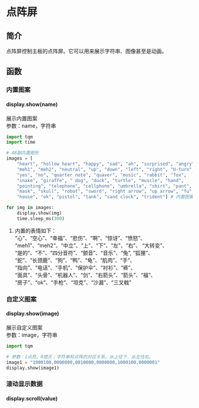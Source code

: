 # 点阵屏
## 简介
点阵屏控制主板的点阵屏。它可以用来展示字符串、图像甚至是动画。

## 函数
### 内置图案
#### display.show(name)
展示内置图案</br>
参数：name，字符串</br>
``` py title="showBuiltinImg.py"
import tqm
import time

# 48副内置图形
images = [
    "heart", "hollow heart", "happy", "sad", "ah", "surprised", "angry",
    "meh1", "meh2", "neutral", "up", "down", "left", "right", "U-turn", 
    "yes", "no", "quarter note", "quaver", "music", "rabbit", "fox", 
    "snake", "giraffe", " dog", "duck", "turtle", "muscle", "hand", 
    "pointing", "telephone", "cellphone", "umbrella", "shirt", "pant", 
    "mask", "skull", "robot", "sword", "right arrow", "up arrow", "fu", 
    "house", "ok", "pistol", "tank", "sand clock", "trident"] # 内置图案点开查看 (1)

for img in images:
    display.show(img)
    time.sleep_ms(300)

```

1.  内置的表情如下：</br>
    “心”、“空心”、“幸福”、“悲伤”、“啊”、“惊讶”、“愤怒”、</br>
    “meh1”、“meh2”、“中立”、“上”、“下”、“左”、“右”、 “大转变”、</br>
    “是的”、“不”、“四分音符”、“颤音”、“音乐”、“兔”, “狐狸”、</br>
    “蛇”、“长颈鹿”、“狗”、“鸭”、“龟”、“肌肉”、“手”、</br>
    “指向”、“电话”、“手机”、“保护伞”、“衬衫”、“裤”、</br>
    “面具”、“头骨”、“机器人”、“剑”、“右箭头”、“箭头”、“福”、</br>
    “房子”、“ok”、“手枪”、“坦克”、“沙漏”、“三叉戟”


### 自定义图案
#### display.show(image)
展示自定义图案</br>
参数：image，字符串</br>
``` py title="showMyImg.py"
import tqm

# 参数：1点亮，0熄灭；字符串和点阵的对应关系，从上往下，从左往右。
image1 = "1000100,0000000,0010000,0000000,1000100,0000001" 
display.show(image1)

```

### 滚动显示数据
#### display.scroll(value)
